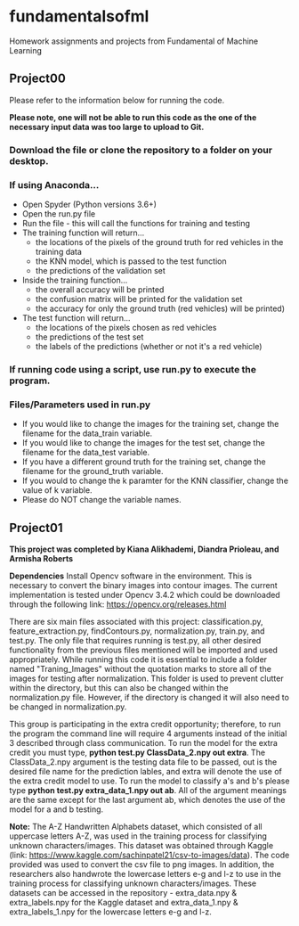# fundamentalsofml
Homework assignments and projects from Fundamental of Machine Learning 

## Project00

Please refer to the information below for running the code. 

**Please note, one will not be able to run this code as the one of the necessary input data was too large to upload to Git.**

### Download the file or clone the repository to a folder on your desktop. 
### If using Anaconda...
  * Open Spyder (Python versions 3.6+)
  * Open the run.py file 
  * Run the file - this will call the functions for training and testing 
  * The training function will return...
    * the locations of the pixels of the ground truth for red vehicles in the training data
    * the KNN model, which is passed to the test function
    * the predictions of the validation set 
  * Inside the training function...
    * the overall accuracy will be printed 
    * the confusion matrix will be printed for the validation set
    * the accuracy for only the ground truth (red vehicles) will be printed)
  * The test function will return...
    * the locations of the pixels chosen as red vehicles
    * the predictions of the test set 
    * the labels of the predictions (whether or not it's a red vehicle)
### If running code using a script, use run.py to execute the program. 
### Files/Parameters used in run.py
  * If you would like to change the images for the training set, change the filename for the data_train variable. 
  * If you would like to change the images for the test set, change the filename for the data_test variable.
  * If you have a different ground truth for the training set, change the filename for the ground_truth variable.
  * If you would to change the k paramter for the KNN classifier, change the value of k variable.
  * Please do NOT change the variable names.
  
  
## Project01 

**This project was completed by Kiana Alikhademi, Diandra Prioleau, and Armisha Roberts**

**Dependencies**
Install Opencv software in the environment. This is necessary to convert the binary images into contour images. The current implementation is tested under Opencv 3.4.2 which could be downloaded through the following link:
https://opencv.org/releases.html



There are six main files associated with this project: classification.py, feature_extraction.py, findContours.py, 
normalization.py, train.py, and test.py. The only file that requires running is test.py, all other desired functionality from 
the previous files mentioned will be imported and used appropriately. While running this code it is essential to include a 
folder named "Traning_Images" without the quotation marks to store all of the images for testing after normalization. This 
folder is used to prevent clutter within the directory, but this can also be changed within the normalization.py file. However,
if the directory is changed it will also need to be changed in normalization.py.

This group is participating in the extra credit opportunity; therefore, to run the program the command line will require 4 
arguments instead of the initial 3 described through class communication. To run the model for the extra credit you must type,
**python test.py ClassData_2.npy out extra**. The ClassData_2.npy argument is the testing data file to be passed, out is the desired file name for the prediction lables, and extra will denote the use of the extra credit model to use. To run the model to classify a's and b's 
please type **python test.py extra_data_1.npy out ab**. All of the argument meanings are the same except for the last argument ab, which denotes the use of the model for a and b testing.


**Note:** The A-Z Handwritten Alphabets dataset, which consisted of all uppercase letters A-Z, was used in the training process for classifying unknown characters/images. This dataset was obtained through Kaggle (link: https://www.kaggle.com/sachinpatel21/csv-to-images/data). The code provided was used to convert the csv file to png images. In addition, the researchers also handwrote the lowercase letters e-g and l-z to use in the training process for classifying unknown characters/images. These datasets can be accessed in the repository - extra_data.npy & extra_labels.npy for the Kaggle dataset and extra_data_1.npy & extra_labels_1.npy for the lowercase letters e-g and l-z.


